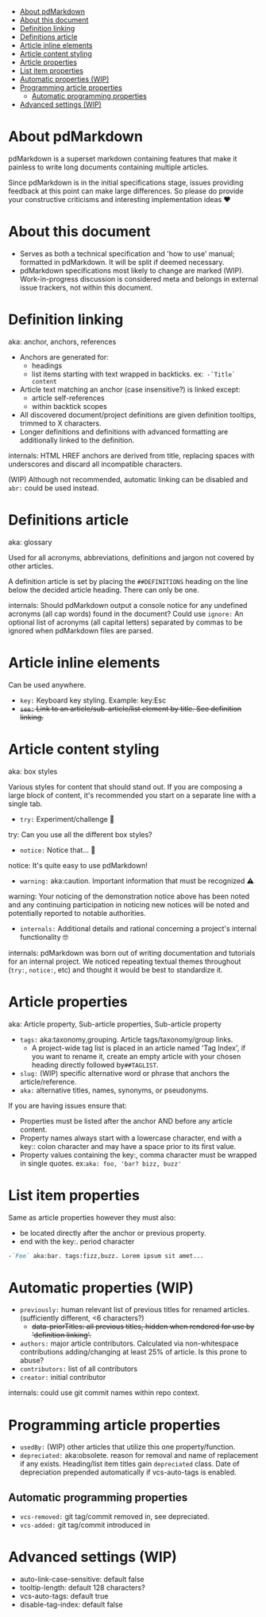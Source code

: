 - [About pdMarkdown](#about-pdmarkdown)
- [About this document](#about-this-document)
- [Definition linking](#definition-linking)
- [Definitions article](#definitions-article)
- [Article inline elements](#article-inline-elements)
- [Article content styling](#article-content-styling)
- [Article properties](#article-properties)
- [List item properties](#list-item-properties)
- [Automatic properties (WIP)](#automatic-properties-wip)
- [Programming article properties](#programming-article-properties)
  - [Automatic programming properties](#automatic-programming-properties)
- [Advanced settings (WIP)](#advanced-settings-wip)

# About pdMarkdown
pdMarkdown is a superset markdown containing features that make it painless to write long documents containing multiple articles.

Since pdMarkdown is in the initial specifications stage, issues providing feedback at this point can make large differences. So please do provide your constructive criticisms and interesting implementation ideas ❤

# About this document
- Serves as both a technical specification and 'how to use' manual; formatted in pdMarkdown. It will be split if deemed necessary.
- pdMarkdown specifications most likely to change are marked (WIP). Work-in-progress discussion is considered meta and belongs in external issue trackers, not within this document.

# Definition linking
aka: anchor, anchors, references

- Anchors are generated for:
  - headings
  - list items starting with text wrapped in backticks. ex:``` -`Title` content```
- Article text matching an anchor (case insensitive?) is linked except:
  - article self-references
  - within backtick scopes
- All discovered document/project definitions are given definition tooltips, trimmed to X characters.
- Longer definitions and definitions with advanced formatting are additionally linked to the definition.

internals: HTML HREF anchors are derived from title, replacing spaces with underscores and discard all incompatible characters.

(WIP) Although not recommended, automatic linking can be disabled and `abr:` could be used instead.

# Definitions article
aka: glossary

Used for all acronyms, abbreviations, definitions and jargon not covered by other articles.

A definition article is set by placing the `##DEFINITIONS` heading on the line below the decided article heading. There can only be one.

internals: Should pdMarkdown output a console notice for any undefined acronyms (all cap words) found in the document?
Could use `ignore:` An optional list of acronyms (all capital letters) separated by commas to be ignored when pdMarkdown files are parsed. 

# Article inline elements
Can be used anywhere.

- `key:` Keyboard key styling. Example: key:Esc
- ~~`see:` Link to an article/sub-article/list element by title. See definition linking.~~

# Article content styling
aka: box styles

Various styles for content that should stand out. If you are composing a large block of content, it's recommended you start on a separate line with a single tab.

- `try:` Experiment/challenge 🔨

try: Can you use all the different box styles?

- `notice:` Notice that... 👀

notice: It's quite easy to use pdMarkdown!  

- `warning:` aka:caution. Important information that must be recognized ⚠

warning:
  Your noticing of the demonstration notice above has been noted and any continuing participation in noticing new notices will be noted and potentially reported to notable authorities.

- `internals:` Additional details and rational concerning a project's internal functionality 🤓

internals: pdMarkdown was born out of writing documentation and tutorials for an internal project. We noticed repeating textual themes throughout (`try:`, `notice:`, etc) and thought it would be best to standardize it.

# Article properties
aka: Article property, Sub-article properties, Sub-article property

- `tags:` aka:taxonomy,grouping. Article tags/taxonomy/group links. 
  - A project-wide tag list is placed in an article named 'Tag Index', if you want to rename it, create an empty article with your chosen heading directly followed by`##TAGLIST`.
- `slug:` (WIP) specific alternative word or phrase that anchors the article/reference.
- `aka:` alternative titles, names, synonyms, or pseudonyms.

If you are having issues ensure that:

- Properties must be listed after the anchor AND before any article content.
- Property names always start with a lowercase character, end with a key:: colon character and may have a space prior to its first value.
- Property values containing the key:, comma character must be wrapped in single quotes. ex:`aka: foo, 'bar? bizz, buzz'`

# List item properties
Same as article properties however they must also:
- be located directly after the anchor or previous property.
- end with the key:. period character

```md
-`Foo` aka:bar. tags:fizz,buzz. Lorem ipsum sit amet...
```

# Automatic properties (WIP)

- `previously:` human relevant list of previous titles for renamed articles. (sufficiently different, <6 characters?)
  - ~~data-priorTitles: all previous titles, hidden when rendered for use by 'definition linking'.~~
- `authors:` major article contributors. Calculated via non-whitespace contributions adding/changing at least 25% of article. Is this prone to abuse?
- `contributors:` list of all contributors
- `creator:` initial contributor

internals: could use git commit names within repo context.

# Programming article properties
- `usedBy:` (WIP) other articles that utilize this one property/function.
- `depreciated:` aka:obsolete. reason for removal and name of replacement if any exists. Heading/list item titles gain `depreciated` class. Date of depreciation prepended automatically if vcs-auto-tags is enabled.

## Automatic programming properties
- `vcs-removed:` git tag/commit removed in, see depreciated.
- `vcs-added:` git tag/commit introduced in

# Advanced settings (WIP)
- auto-link-case-sensitive: default false
- tooltip-length: default 128 characters?
- vcs-auto-tags: default true
- disable-tag-index: default false